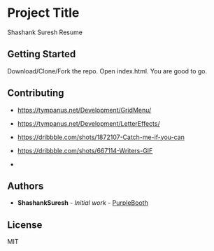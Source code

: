 # Project Title

Shashank Suresh Resume 

## Getting Started

Download/Clone/Fork the repo. Open index.html. You are good to go. 

## Contributing

* https://tympanus.net/Development/GridMenu/ 
* https://tympanus.net/Development/LetterEffects/

* https://dribbble.com/shots/1872107-Catch-me-if-you-can
* https://dribbble.com/shots/667114-Writers-GIF
* 

## Authors

* **ShashankSuresh** - *Initial work* - [PurpleBooth](https://github.com/ShashankSuresh)

## License

MIT 
